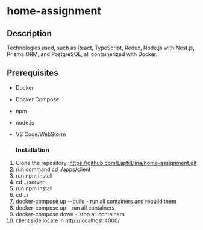 # home-assignment

## Description
Technologies used, such as React, TypeScript, Redux, Node.js with Nest.js, Prisma ORM, and PostgreSQL, all containerized with Docker.

## Prerequisites
- Docker
- Docker Compose
- npm
- node.js
- VS Code/WebStorm
  
  ### Installation
1. Clone the repository: https://github.com/LaptiiDina/home-assignment.git
2. run command cd ./apps/client
3. run npm install
4.  cd ../server
5.  run npm install
6.  cd ../
7.  docker-compose up --build - run all containers and rebuild them
8.  docker-compose up - run all containers
9.  docker-compose down  - stop all containers
10.  client side locate in http://localhost:4000/
